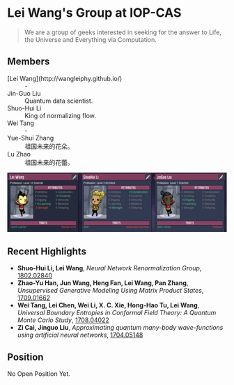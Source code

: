 # Lei Wang's Group at IOP-CAS
> We are a group of geeks interested in seeking for the answer to Life, the Universe and Everything via Computation.  

## Members
<dl>
<dt> [Lei Wang](http://wangleiphy.github.io/) </dt><dd>-</dd>
<dt> Jin-Guo Liu</dt><dd>Quantum data scientist.</dd>
<dt> Shuo-Hui Li</dt><dd>King of normalizing flow.</dd>
<dt> Wei Tang</dt><dd>-</dd>
<dt> Yue-Shui Zhang</dt><dd>祖国未来的花朵。</dd>
<dt> Lu Zhao</dt><dd>祖国未来的花蕾。</dd>
</dl>

![](/static/img/leiwanggroup.png)

## Recent Highlights

* **Shuo-Hui Li, Lei Wang**, *Neural Network Renormalization Group*, [1802.02840](https://arxiv.org/abs/1802.02840) 
* **Zhao-Yu Han, Jun Wang, Heng Fan, Lei Wang, Pan Zhang**, *Unsupervised Generative Modeling Using Matrix Product States*, [1709.01662](https://arxiv.org/abs/1709.01662)
* **Wei Tang, Lei Chen, Wei Li, X. C. Xie, Hong-Hao Tu, Lei Wang**, *Universal Boundary Entropies in Conformal Field Theory: A Quantum Monte  Carlo Study*, [1708.04022](https://arxiv.org/abs/1708.04022) 
* **Zi Cai, Jinguo Liu**, *Approximating quantum many-body wave-functions using artificial neural networks*, [1704.05148](https://arxiv.org/abs/1704.05148)

## Position

No Open Position Yet.
